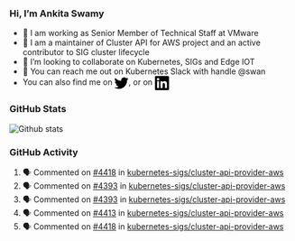 ### Hi, I’m Ankita Swamy

- 💼 I am working as Senior Member of Technical Staff at VMware
- 👀 I am a maintainer of Cluster API for AWS project and an active contributor to SIG cluster lifecycle
- 💞️ I’m looking to collaborate on Kubernetes, SIGs and Edge IOT
- 💬 You can reach me out on Kubernetes Slack with handle @swan
- You can also find me on <a href="https://twitter.com/SwamyAnkita" target="blank"><img align="center" src="https://raw.githubusercontent.com/Ankitasw/Ankitasw/master/svg/twitter.svg" alt="Ankitasw" height="25" width="25" color="#1DA1f2" /></a>, or on <a href="https://www.linkedin.com/in/Ankitaswamy/" target="blank"><img align="center" src="https://raw.githubusercontent.com/Ankitasw/Ankitasw/master/svg/linkedin.svg" alt="Ankitasw" height="25" width="25" /></a>

### GitHub Stats
![Github stats](https://github-readme-stats.vercel.app/api?username=Ankitasw&count_private=true&show_icons=true&theme=tokyonight)

### GitHub Activity 
<!--START_SECTION:activity-->
1. 🗣 Commented on [#4418](https://github.com/kubernetes-sigs/cluster-api-provider-aws/pull/4418#issuecomment-1647757508) in [kubernetes-sigs/cluster-api-provider-aws](https://github.com/kubernetes-sigs/cluster-api-provider-aws)
2. 🗣 Commented on [#4393](https://github.com/kubernetes-sigs/cluster-api-provider-aws/pull/4393#issuecomment-1647667483) in [kubernetes-sigs/cluster-api-provider-aws](https://github.com/kubernetes-sigs/cluster-api-provider-aws)
3. 🗣 Commented on [#4393](https://github.com/kubernetes-sigs/cluster-api-provider-aws/pull/4393#issuecomment-1647644014) in [kubernetes-sigs/cluster-api-provider-aws](https://github.com/kubernetes-sigs/cluster-api-provider-aws)
4. 🗣 Commented on [#4413](https://github.com/kubernetes-sigs/cluster-api-provider-aws/pull/4413#issuecomment-1647637018) in [kubernetes-sigs/cluster-api-provider-aws](https://github.com/kubernetes-sigs/cluster-api-provider-aws)
5. 🗣 Commented on [#4418](https://github.com/kubernetes-sigs/cluster-api-provider-aws/pull/4418#issuecomment-1647629546) in [kubernetes-sigs/cluster-api-provider-aws](https://github.com/kubernetes-sigs/cluster-api-provider-aws)
<!--END_SECTION:activity-->
